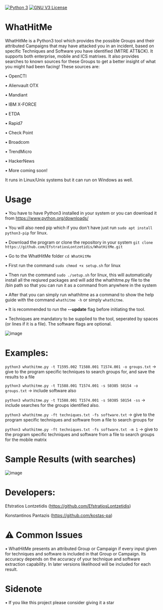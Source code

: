 [![Python 3](https://img.shields.io/badge/Python-3-blue.svg)](https://www.python.org/downloads/)
[![GNU V3 License](https://img.shields.io/badge/License-GNUV3-red.svg)](LICENSE)

# WhatHitMe

WhatHitMe is a Python3 tool which provides the possible Groups and their attributed Campaigns that may have attacked you in an incident, based on specific Techniques and Software you have identified (MITRE ATT&CK). It supports both enterprise, mobile and ICS matrixes. It also provides searches to known sources for these Groups to get a better insight of what you might had been facing! These sources are:

• OpenCTI

• Alienvault OTX

• Mandiant

• IBM X-FORCE

• ETDA

• Rapid7

• Check Point

• Broadcom

• TrendMicro

• HackerNews

• More coming soon!

It runs in Linux/Unix systems but it can run on Windows as well.

# Usage

• You have to have Python3 installed in your system or you can download it from https://www.python.org/downloads/

• You will also need pip which if you don't have just run ```sudo apt install python3-pip``` for linux.

• Download the program or clone the repository in your system `git clone https://github.com/EfstratiosLontzetidis/WhatHitMe.git`

• Go to the WhatHitMe folder ```cd WhatHitMe```

• First run the command ```sudo chmod +x setup.sh``` for linux

• Then run the command ```sudo ./setup.sh``` for linux, this will automatically install all the reqiured packages and will add the whathitme.py file to the /bin path so that you can run it as a command from anywhere in the system

• After that you can simply run whathitme as a command to show the help guide with the command ```whathitme -h``` or simply ```whathitme```.

• It is recommended to run the **--update** flag before initiating the tool.

• Techniques are mandatory to be supplied to the tool, seperated by spaces (or lines if it is a file). The software flags are optional.

![image](https://user-images.githubusercontent.com/50456183/182891989-07a6060d-0df9-434c-a7d1-9e2dc85c2409.png)

# Examples: 
            
```python3 whathitme.py -t T1595.002 T1588.001 T1574.001 -o groups.txt``` -> give to the program specific techniques to search groups for, and save the results to a file

```python3 whathitme.py -t T1588.001 T1574.001 -s S0385 S0154 -o groups.txt``` -> include software also

```python3 whathitme.py -t T1588.001 T1574.001 -s S0385 S0154 -ss``` -> include searches for the groups identified also.

```python3 whathitme.py -ft techniques.txt -fs software.txt``` -> give to the program specific techniques and software from a file to search groups for

```python3 whathitme.py -ft techniques.txt -fs software.txt -m 1``` -> give to the program specific techniques and software from a file to search groups for the mobile matrix

# Sample Results (with searches)

![image](https://user-images.githubusercontent.com/50456183/182895230-939d8acc-cedc-4144-b7ce-d0f138a2d65a.png)

# Developers: 

Efstratios Lontzetidis (https://github.com/EfstratiosLontzetidis)

Konstantinos Pantazis   (https://github.com/kostas-pa)

# ⚠️ Common Issues

• WhatHitMe presents an attributed Group or Campaign if every input given for techniques and software is included in that Group or Campaign. Its accuracy depends on the accuracy of your technique and software extraction capability. In later versions likelihood will be included for each result.

# Sidenote

• If you like this project please consider giving it a star
